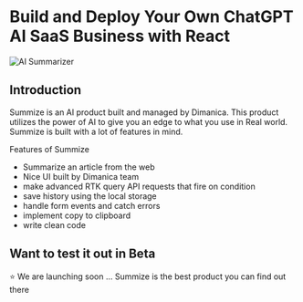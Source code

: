 # Build and Deploy Your Own ChatGPT AI SaaS Business with React
![AI Summarizer](https://i.ibb.co/NK12JG2/Thumbnail-26.png)

## Introduction
Summize is an AI product built and managed by Dimanica. This product utilizes the power of AI to give you an edge to what you use in Real world. Summize is built with a lot of features in mind.
 
Features of Summize
- Summarize an article from the web
- Nice UI built by Dimanica team
- make advanced RTK query API requests that fire on condition
- save history using the local storage
- handle form events and catch errors
- implement copy to clipboard
- write clean code

## Want to test it out in Beta
⭐ We are launching soon ...
Summize is the best product you can find out there
